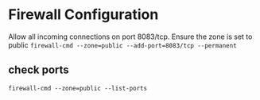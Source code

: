 # Firewall Configuration
Allow all incoming connections on port 8083/tcp. Ensure the zone is set to public
`firewall-cmd --zone=public --add-port=8083/tcp --permanent`
## check ports
`firewall-cmd --zone=public --list-ports`